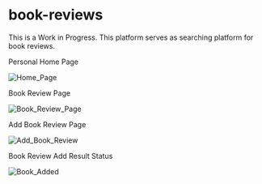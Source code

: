 # book-reviews
This is a Work in Progress. This platform serves as searching platform for book reviews.


Personal Home Page

![Home_Page](https://user-images.githubusercontent.com/29479534/205656388-995addb6-830f-4220-b576-feb175c71ed6.jpg)

Book Review Page

![Book_Review_Page](https://user-images.githubusercontent.com/29479534/205656456-e4288cc0-3479-4782-ab71-e746ae0bb10c.jpg)

Add Book Review Page

![Add_Book_Review](https://user-images.githubusercontent.com/29479534/205656514-26577247-6382-497a-b484-4cbf614b59bf.jpg)

Book Review Add Result Status

![Book_Added](https://user-images.githubusercontent.com/29479534/205656574-30190b94-8ee3-4f26-b68f-3135a1e37772.jpg)
